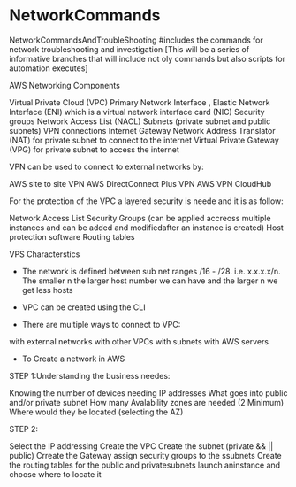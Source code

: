 # NetworkCommands
NetworkCommandsAndTroubleShooting
#includes the commands for network troubleshooting and investigation 
[This will be a series of informative branches that will include not oly commands but also scripts for automation executes]

AWS Networking Components

Virtual Private Cloud (VPC)
Primary Network Interface , Elastic Network Interface (ENI) which is a virtual network interface card (NIC)
Security groups
Network Access List (NACL)
Subnets (private subnet and public subnets)
VPN connections
Internet Gateway
Network Address Translator (NAT) for private subnet to connect to the internet
Virtual Private Gateway (VPG) for private subnet to access the internet


VPN can be used to connect to external networks by:

AWS site to site VPN
AWS DirectConnect Plus VPN
AWS VPN CloudHub


For the protection of the VPC a layered security is neede and it is as follow:

Network Access List
Security Groups (can be applied accreoss multiple instances and can be added and modifiedafter an instance is created)
Host protection software
Routing tables


VPS Characterstics

- The network is defined between sub net ranges /16 - /28. i.e. x.x.x.x/n. The smaller n the larger host number we can have and the larger n we get less hosts

- VPC can be created using the CLI

- There are multiple ways to connect to VPC:

with external networks
with other VPCs
with subnets
with AWS servers


- To Create a network in AWS

STEP 1:Understanding the business needes:

Knowing the number of devices needing IP addresses
What goes into public and/or private subnet
How many Avalability zones are needed (2 Minimum)
Where would they be located (selecting the AZ)


STEP 2:

Select the IP addressing
Create the VPC
Create the subnet (private && || public)
Crreate the Gateway
assign security groups to the ssubnets
Create the routing tables for the public and privatesubnets
launch aninstance and choose where to locate it
